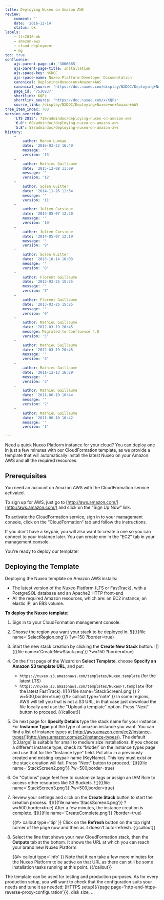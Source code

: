 ```yaml
---
title: Deploying Nuxeo on Amazon AWS
review:
    comment: ''
    date: '2016-12-14'
    status: ok
labels:
    - lts2016-ok
    - amazon-aws
    - cloud-deployment
    - mg
toc: true
confluence:
    ajs-parent-page-id: '3866685'
    ajs-parent-page-title: Installation
    ajs-space-key: NXDOC
    ajs-space-name: Nuxeo Platform Developer Documentation
    canonical: Deploying+Nuxeo+on+Amazon+AWS
    canonical_source: 'https://doc.nuxeo.com/display/NXDOC/Deploying+Nuxeo+on+Amazon+AWS'
    page_id: '7536937'
    shortlink: KQFz
    shortlink_source: 'https://doc.nuxeo.com/x/KQFz'
    source_link: /display/NXDOC/Deploying+Nuxeo+on+Amazon+AWS
tree_item_index: 700
version_override:
    'LTS 2015': 710/admindoc/deploying-nuxeo-on-amazon-aws
    '6.0': 60/admindoc/deploying-nuxeo-on-amazon-aws
    '5.8': 58/admindoc/deploying-nuxeo-on-amazon-aws
history:
    -
        author: Manon Lumeau
        date: '2016-03-23 16:40'
        message: ''
        version: '13'
    -
        author: Mathieu Guillaume
        date: '2015-12-08 11:09'
        message: ''
        version: '12'
    -
        author: Solen Guitter
        date: '2014-11-26 11:34'
        message: ''
        version: '11'
    -
        author: Julien Carsique
        date: '2014-05-07 12:20'
        message: ''
        version: '10'
    -
        author: Julien Carsique
        date: '2014-05-07 12:19'
        message: ''
        version: '9'
    -
        author: Solen Guitter
        date: '2013-10-14 16:03'
        message: ''
        version: '8'
    -
        author: Florent Guillaume
        date: '2013-03-25 15:25'
        message: ''
        version: '7'
    -
        author: Florent Guillaume
        date: '2013-03-25 15:25'
        message: ''
        version: '6'
    -
        author: Mathieu Guillaume
        date: '2012-03-19 20:45'
        message: Migrated to Confluence 4.0
        version: '5'
    -
        author: Mathieu Guillaume
        date: '2012-03-19 20:45'
        message: ''
        version: '4'
    -
        author: Mathieu Guillaume
        date: '2011-12-13 16:29'
        message: ''
        version: '3'
    -
        author: Mathieu Guillaume
        date: '2011-06-10 16:44'
        message: ''
        version: '2'
    -
        author: Mathieu Guillaume
        date: '2011-06-10 16:42'
        message: ''
        version: '1'

---
```

Need a quick Nuxeo Platform instance for your cloud? You can deploy one in just a few minutes with our CloudFormation template, as we provide a template that will automatically install the latest Nuxeo on your Amazon AWS and all the required resources.

## Prerequisites

You need an account on Amazon AWS with the CloudFormation service activated.

To sign up for AWS, just go to [http://aws.amazon.com/](http://aws.amazon.com/) and click on the &ldquo;Sign Up Now&rdquo; link.

To activate the CloudFormation service, sign in to your management console, click on the &ldquo;CloudFormation&rdquo; tab and follow the instructions.

If you don't have a keypair, you will also want to create a one so you can connect to your instance later. You can create one in the &ldquo;EC2&rdquo; tab in your management console.

You're ready to deploy our template!

## Deploying the Template

Deploying the Nuxeo template on Amazon AWS installs:

*   The latest version of the Nuxeo Platform (LTS or FastTrack), with a PostgreSQL database and an Apache2 HTTP front-end
*   All the required Amazon resources, which are: an EC2 instance, an elastic IP, an EBS volume.

**To deploy the Nuxeo template:**

1.  Sign in to your CloudFormation management console.
2.  Choose the region you want your stack to be deployed in.
    ![]({{file name='SelectRegion.png'}} ?w=150 ?border=true)
3.  Start the new stack creation by clicking the **Create New Stack** button.
    ![]({{file name='CreateNewStack.png'}} ?w=150 ?border=true)
4.  On the first page of the Wizard on **Select Template**, choose **Specify an Amazon S3 template URL**, and put:
    - `https://nuxeo.s3.amazonaws.com/templates/Nuxeo.template` (for the latest LTS)
    - `https://nuxeo.s3.amazonaws.com/templates/NuxeoFT.template` (for the latest FastTrack).
    ![]({{file name='StackScreen1.png'}} ?w=500,border=true)
    {{#> callout type='note' }}
    In some regions, AWS will tell you that is not a S3 URL, in that case just download the file locally and use the "Upload a template" option. Press "Next" button to proceed.
    {{/callout}}
5.  On next page for **Specify Details** type the stack name for your instance. For **Instance Type** put the type of amazon instance you want.
    You can find a list of instance types at [http://aws.amazon.com/ec2/instance-types/](http://aws.amazon.com/ec2/instance-types/). The default (c3.large) is suitable for small to medium size installations.
    If you choose a different instance type, check its &ldquo;Model&rdquo; on the instance types page and use that for the "InstanceType" field.
    Put also in a previously created and existing keypair name (KeyName). This key must exist or the stack creation will fail.
    Press "Next" button to proceed.
    ![]({{file name='StackScreen2.png'}} ?w=500,border=true)
6.  On "Options" page feel free to customize tags or assign an IAM Role to access other resources like S3 Buckets.
    ![]({{file name='StackScreen3.png'}} ?w=500,border=true)

7.  Review your settings and click on the **Create Stack** button to start the creation process.
    ![]({{file name='StackScreen4.png'}} ?w=500,border=true)
    After a few minutes, the instance creation is complete.
    ![]({{file name='CreateComplete.png'}} ?border=true)

    {{#> callout type='tip' }}
    Click on the **Refresh** button on the top right corner of the page now and then as it doesn't auto-refresh.
    {{/callout}}
8.  Select the line that shows your new CloudFormation stack, then the **Outputs** tab at the bottom.
    It shows the URL at which you can reach your brand new Nuxeo Platform.

    {{#> callout type='info' }}
    Note that it can take a few more minutes for the Nuxeo Platform to be active on that URL as there can still be some installation tasks running at this point.
    {{/callout}}

The template can be used for testing and production purposes. As for every production setup, you will want to check that the configuration suits your needs and tune it as needed: [HTTPS setup]({{page page='http-and-https-reverse-proxy-configuration'}}), disk size, ...
